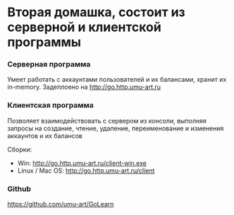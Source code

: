 <head>
    <meta charset="utf-8">
    <title>Go homework 2</title>
</head>
<h1>Вторая домашка, состоит из серверной и клиентской программы</h1>

<h3>Серверная программа</h3>
<p>Умеет работать с аккаунтами пользователей и их балансами, хранит их in-memory. Задеплоено на <a href="http://go.http.umu-art.ru">http://go.http.umu-art.ru</a></p>

<h3>Клиентская программа</h3>
<p>Позволяет взаимодействовать с сервером из консоли, выполняя запросы на создание, чтение, удаление, переименование и изменения аккаунтов и их балансов</p>
<p>Сборки: </p>
<ul>
<li>Win: <a href="http://go.http.umu-art.ru/client-win.exe">http://go.http.umu-art.ru/client-win.exe</a></li>
<li>Linux / Mac OS: <a href="http://go.http.umu-art.ru/client">http://go.http.umu-art.ru/client</a></li>
</ul>

<h3>Github</h3>
<p><a href="https://github.com/umu-art/GoLearn">https://github.com/umu-art/GoLearn</a></p>